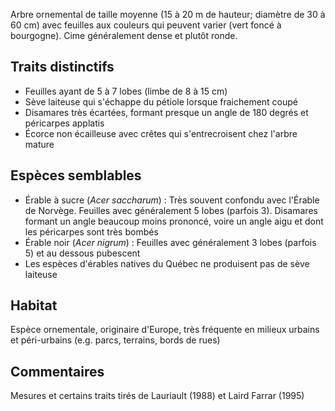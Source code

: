 
<!--




-->

Arbre ornemental de taille moyenne (15 à 20 m de hauteur; diamètre de 30 à 60 cm) avec feuilles aux couleurs qui peuvent varier (vert foncé à bourgogne). Cime généralement dense et plutôt ronde.

## Traits distinctifs

- Feuilles ayant de 5 à 7 lobes (limbe de 8 à 15 cm)
- Sève laiteuse qui s'échappe du pétiole lorsque fraichement coupé
- Disamares très écartées, formant presque un angle de 180 degrés et péricarpes applatis
- Écorce non écailleuse avec crêtes qui s'entrecroisent chez l'arbre mature

## Espèces semblables

- Érable à sucre (_Acer saccharum_) : Très souvent confondu avec l'Érable de Norvège. Feuilles avec généralement 5 lobes (parfois 3). Disamares formant un angle beaucoup moins prononcé, voire un angle aigu et dont les péricarpes sont très bombés
- Érable noir (_Acer nigrum_) : Feuilles avec généralement 3 lobes (parfois 5) et au dessous pubescent
- Les espèces d'érables natives du Québec ne produisent pas de sève laiteuse

## Habitat

Espèce ornementale, originaire d'Europe, très fréquente en milieux urbains et péri-urbains (e.g. parcs, terrains, bords de rues)

## Commentaires

Mesures et certains traits tirés de Lauriault (1988) et Laird Farrar (1995)


